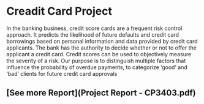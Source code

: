 ﻿# Creadit Card Project
 
 In the banking business, credit score cards are a frequent risk control approach. It
predicts the likelihood of future defaults and credit card borrowings based on personal
information and data provided by credit card applicants. The bank has the authority to decide
whether or not to offer the applicant a credit card. Credit scores can be used to objectively
measure the severity of a risk. Our purpose is to distinguish multiple factors that influence the
probability of overdue payments, to categorize ‘good’ and ‘bad’ clients for future credit card
approvals

## [See more Report](Project Report - CP3403.pdf)
